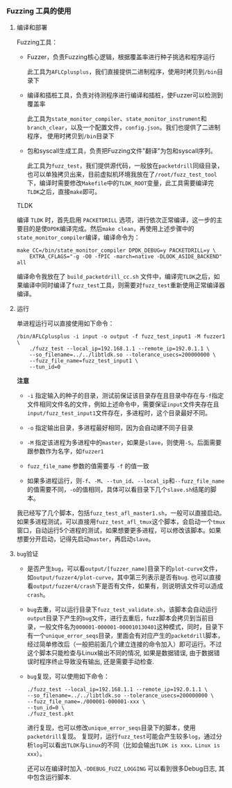### Fuzzing 工具的使用

1. 编译和部署
    
	Fuzzing工具：

	- Fuzzer，负责Fuzzing核心逻辑，根据覆盖率进行种子挑选和程序运行
		
		此工具为`AFLCplusplus`，我们直接提供二进制程序，使用时拷贝到`/bin`目录下
	- 编译和插桩工具，负责对待测程序进行编译和插桩，使Fuzzer可以检测到覆盖率
        
		此工具为`state_monitor_compiler`、`state_monitor_instrument`和`branch_clear`，以及一个配置文件，`config.json`。我们也提供了二进制程序， 使用时拷贝到`/bin`目录下
	- 包和syscall生成工具，负责把Fuzzing文件"翻译"为包和syscall序列。

		此工具为`fuzz_test`，我们提供源代码，一般放在`packetdrill`同级目录，也可以单独拷贝出来，目前虚拟机环境我放在了`/root/fuzz_test_tool`下，编译时需要修改`Makefile`中的`TLDK_ROOT`变量，此工具需要编译完`TLDK`之后，直接`make`即可。

	TLDK

	编译 `TLDK` 时，首先启用 `PACKETDRILL` 选项，进行依次正常编译，这一步的主要目的是使`DPDK`编译完成。然后`make clean`，再使用上述步骤中的`state_monitor_compiler`编译，编译命令为：
	```
	make CC=/bin/state_monitor_compiler DPDK_DEBUG=y PACKETDRILL=y \
		EXTRA_CFLAGS="-g -O0 -fPIC -march=native -DLOOK_ASIDE_BACKEND" all
	```

	编译命令我放在了 `build_packetdrill_cc.sh` 文件中，编译完`TLDK`之后，如果编译中同时编译了`fuzz_test`工具，则需要对`fuzz_test`重新使用正常编译器编译。

2. 运行

	单进程运行可以直接使用如下命令：

	```
	/bin/AFLCplusplus -i input -o output -f fuzz_test_input1 -M fuzzer1 \
 		./fuzz_test --local_ip=192.168.1.1 --remote_ip=192.0.1.1 \
		--so_filename=../../libtldk.so --tolerance_usecs=200000000 \
 		--fuzz_file_name=fuzz_test_input1 \
 		--tun_id=0
	```

	**注意**

	- `-i` 指定输入的种子的目录，测试前保证该目录存在且目录中存在与`-f`指定文件相同文件名的文件，例如上述命令中，需要保证`input`文件夹存在且`input/fuzz_test_input1`文件存在，多进程时，这个目录最好不同。

	- `-o` 指定输出目录，多进程最好相同，因为会自动建不同子目录

	- `-M` 指定该进程为多进程中的`master`，如果是`slave`，则使用`-S`。后面需要跟参数作为名字，如`fuzzer1`

	- `fuzz_file_name` 参数的值需要与 `-f` 的值一致

	- 如果多进程运行，则`-f`、`-M`、`--tun_id`、`--local_ip`和`--fuzz_file_name`的值需要不同，`-o`的值相同，具体可以看目录下几个`slave.sh`结尾的脚本。

	我已经写了几个脚本，包括`fuzz_test_afl_master1.sh`，一般可以直接启动。如果多进程测试，可以直接用`fuzz_test_afl_tmux`这个脚本，会启动一个`tmux`窗口，自动运行5个进程的测试，如果想要更多进程，可以修改该脚本。如果想要分开启动，记得先启动`master`，再启动`slave`。

3. `bug`验证

	- 是否产生`bug`，可以看`output/[fuzzer_name]`目录下的`plot-curve`文件，如`output/fuzzer4/plot-curve`，其中第三列表示是否有`bug`. 也可以直接看`output/fuzzer4/crash`下是否有文件，如果有，则说明该文件可以造成`crash`。

	- `bug`去重，可以运行目录下`fuzz_test_validate.sh`，该脚本会自动运行`output`目录下产生的`bug`文件，进行去重后，fuzz脚本会拷贝到当前目录，一般文件名为`000001-000001-000010130401`这种模式，同时，目录下有一个`unique_error_seqs`目录，里面会有对应产生的`packetdrill`脚本，经过简单修改后（一般把前面几个建立连接的命令加入）即可运行。不过这个脚本只能检查与Linux输出不同的情况, 如果是数据错误, 由于数据错误时程序终止导致没有输出, 还是需要手动检查.

	- `bug`复现，可以使用如下命令：

		```
		./fuzz_test --local_ip=192.168.1.1 --remote_ip=192.0.1.1 \
		--so_filename=../../libtldk.so --tolerance_usecs=200000000 \
		--fuzz_file_name=./000001-000001-xxx \
		--tun_id=0 \
		./fuzz_test.pkt
		```
		进行复现，也可以修改`unique_error_seqs`目录下的脚本，使用`packetdrill`复现。
		复现时，运行`fuzz_test`可能会产生较多`log`，通过分析`log`可以看出`TLDK`与`Linux`的不同（比如会输出`TLDK is xxx，Linux is xxx`）。

		还可以在编译时加入 `-DDEBUG_FUZZ_LOGGING` 可以看到很多Debug日志, 其中包含运行脚本.

